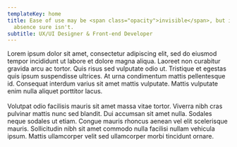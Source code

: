 ```yaml
---
templateKey: home
title: Ease of use may be <span class="opacity">invisible</span>, but its
  absence sure isn't.
subtitle: UX/UI Designer & Front-end Developer
---
```

Lorem ipsum dolor sit amet, consectetur adipiscing elit, sed do eiusmod tempor incididunt ut labore et dolore magna aliqua. Laoreet non curabitur gravida arcu ac tortor. Quis risus sed vulputate odio ut. Tristique et egestas quis ipsum suspendisse ultrices. At urna condimentum mattis pellentesque id. Consequat interdum varius sit amet mattis vulputate. Mattis vulputate enim nulla aliquet porttitor lacus.\
\
Volutpat odio facilisis mauris sit amet massa vitae tortor. Viverra nibh cras pulvinar mattis nunc sed blandit. Dui accumsan sit amet nulla. Sodales neque sodales ut etiam. Congue mauris rhoncus aenean vel elit scelerisque mauris. Sollicitudin nibh sit amet commodo nulla facilisi nullam vehicula ipsum. Mattis ullamcorper velit sed ullamcorper morbi tincidunt ornare.